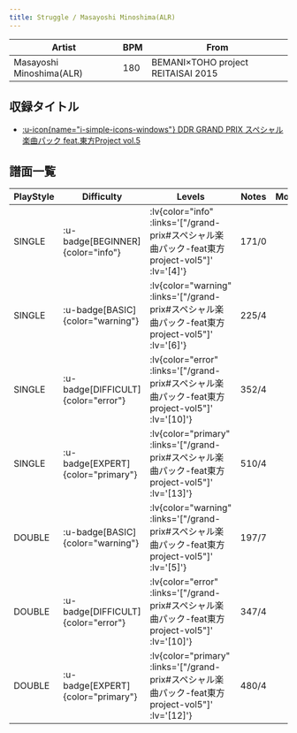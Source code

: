 ```yaml
---
title: Struggle / Masayoshi Minoshima(ALR)
---
```


|Artist|BPM|From|
|------|---|----|
|Masayoshi Minoshima(ALR)|180|BEMANI×TOHO project REITAISAI 2015|

## 収録タイトル

- [ :u-icon{name="i-simple-icons-windows"} DDR GRAND PRIX スペシャル楽曲パック feat.東方Project vol.5](/grand-prix#スペシャル楽曲パック-feat東方project-vol5)

## 譜面一覧

|PlayStyle|Difficulty|Levels|Notes|Movie|
|---------|----------|------|-----|-----|
|SINGLE| :u-badge[BEGINNER]{color="info"} | :lv{color="info" :links='["/grand-prix#スペシャル楽曲パック-feat東方project-vol5"]' :lv='[4]'} |171/0||
|SINGLE| :u-badge[BASIC]{color="warning"} | :lv{color="warning" :links='["/grand-prix#スペシャル楽曲パック-feat東方project-vol5"]' :lv='[6]'} |225/4||
|SINGLE| :u-badge[DIFFICULT]{color="error"} | :lv{color="error" :links='["/grand-prix#スペシャル楽曲パック-feat東方project-vol5"]' :lv='[10]'} |352/4||
|SINGLE| :u-badge[EXPERT]{color="primary"} | :lv{color="primary" :links='["/grand-prix#スペシャル楽曲パック-feat東方project-vol5"]' :lv='[13]'} |510/4||
|DOUBLE| :u-badge[BASIC]{color="warning"} | :lv{color="warning" :links='["/grand-prix#スペシャル楽曲パック-feat東方project-vol5"]' :lv='[5]'} |197/7||
|DOUBLE| :u-badge[DIFFICULT]{color="error"} | :lv{color="error" :links='["/grand-prix#スペシャル楽曲パック-feat東方project-vol5"]' :lv='[10]'} |347/4||
|DOUBLE| :u-badge[EXPERT]{color="primary"} | :lv{color="primary" :links='["/grand-prix#スペシャル楽曲パック-feat東方project-vol5"]' :lv='[12]'} |480/4||
